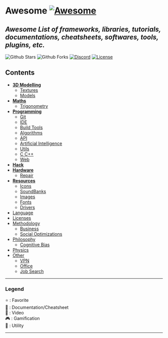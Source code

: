 # Awesome [![Awesome](https://awesome.re/badge-flat.svg)](https://awesome.re)

## *Awesome List of frameworks, libraries, tutorials, documentations, cheatsheets, softwares, tools, plugins, etc.*

![Github Stars](https://img.shields.io/github/stars/MorganCaron/Awesome?style=for-the-badge)
![Github Forks](https://img.shields.io/github/forks/MorganCaron/Awesome?style=for-the-badge)
[![Discord](https://img.shields.io/discord/268838260153909249?label=Chat&logo=Discord&style=for-the-badge)](https://discord.gg/mxZvun4)
[![License](https://img.shields.io/github/license/MorganCaron/Awesome?style=for-the-badge)](https://github.com/MorganCaron/Awesome/blob/master/LICENSE)

## Contents
- **[3D Modelling](3D%20Modelling/index.md)**
	- [Textures](3D%20Modelling/index.md#Textures)
	- [Models](3D%20Modelling/index.md#Models)
- **[Maths](Maths/index.md)**
	- [Trigonometry](Maths/index.md#Trigonometry)
- **[Programming](Programming/index.md)**
	- [Git](Programming/Git.md)
	- [IDE](Programming/IDE.md)
	- [Build Tools](Programming/Build%20Tools.md)
	- [Algorithms](Programming/Algorithms.md)
	- [API](Programming/API.md)
	- [Artificial Intelligence](Programming/Artificial%20Intelligence.md)
	- [Utils](Programming/Utils.md)
	- [C C++](Programming/C%20C++.md)
	- [Web](Programming/Web/index.md)
- **[Hack](Hack.md)**
- **[Hardware](Hardware.md)**
	- [Repair](Hardware.md#Repair)
- **[Resources](Resources.md)**
	- [Icons](Resources.md#Icons)
	- [SoundBanks](Resources.md#SoundBanks)
	- [Images](Resources.md#Images)
	- [Fonts](Resources.md#Fonts)
	- [Drivers](Resources.md#Drivers)
- [Language](Language.md)
- [Licenses](Licenses.md)
- [Methodology](Methodology.md)
	- [Business](Methodology.md#Business)
	- [Social Optimizations](Methodology.md#Social%20Optimizations)
- [Philosophy](Philosophy.md)
	- [Cognitive Bias](Philosophy.md#Cognitive%20Bias)
- [Physics](Physics.md)
- [Other](Other.md)
	- [VPN](Other.md#VPN)
	- [Office](Other.md#Office)
	- [Job Search](Other.md#Job%20Search)

---

### Legend
:star: : Favorite\
:book: : Documentation/Cheatsheet\
:movie_camera: : Video\
:video_game: : Gamification\
:wrench: : Utility

---
